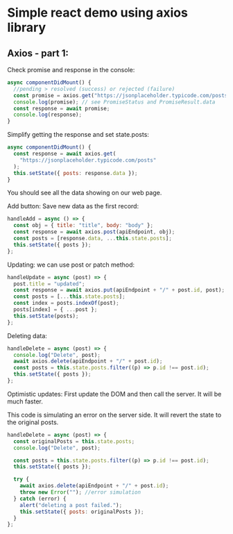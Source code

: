 # Simple react demo using axios library

## Axios - part 1:

Check promise and response in the console:
```javascript
async componentDidMount() {
  //pending > resolved (success) or rejected (failure)
  const promise = axios.get("https://jsonplaceholder.typicode.com/posts");
  console.log(promise); // see PromiseStatus and PromiseResult.data
  const response = await promise;
  console.log(response);
}
```

Simplify getting the response and set state.posts:
```javascript
async componentDidMount() {
  const response = await axios.get(
    "https://jsonplaceholder.typicode.com/posts"
  );
  this.setState({ posts: response.data });
}
```
You should see all the data showing on our web page.

Add button: Save new data as the first record:
```javascript
handleAdd = async () => {
  const obj = { title: "title", body: "body" };
  const response = await axios.post(apiEndpoint, obj);
  const posts = [response.data, ...this.state.posts];
  this.setState({ posts });
};
```

Updating: we can use post or patch method:
```javascript
handleUpdate = async (post) => {
  post.title = "updated";
  const response = await axios.put(apiEndpoint + "/" + post.id, post);
  const posts = [...this.state.posts];
  const index = posts.indexOf(post);
  posts[index] = { ...post };
  this.setState(posts);
};
```

Deleting data:
```javascript
handleDelete = async (post) => {
  console.log("Delete", post);
  await axios.delete(apiEndpoint + "/" + post.id);
  const posts = this.state.posts.filter((p) => p.id !== post.id);
  this.setState({ posts });
};
```

Optimistic updates: First update the DOM and then call the server. It will be much faster.

This code is simulating an error on the server side. It will revert the state to the original posts.
```javascript
handleDelete = async (post) => {
  const originalPosts = this.state.posts;
  console.log("Delete", post);

  const posts = this.state.posts.filter((p) => p.id !== post.id);
  this.setState({ posts });

  try {
    await axios.delete(apiEndpoint + "/" + post.id);
    throw new Error(""); //error simulation
  } catch (error) {
    alert("deleting a post failed.");
    this.setState({ posts: originalPosts });
  }
};
```

